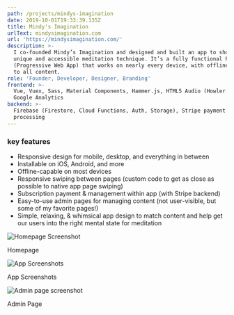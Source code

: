 ```yaml
---
path: /projects/mindys-imagination
date: 2019-10-01T19:33:39.135Z
title: Mindy's Imagination
urlText: mindysimagination.com
url: 'https://mindysimagination.com/'
description: >-
  I co-founded Mindy’s Imagination and designed and built an app to showcase our
  unique and accessible meditation technique. It’s a fully functional PWA
  (Progressive Web App) that works on nearly every device, with offline access
  to all content.
role: 'Founder, Developer, Designer, Branding'
frontend: >-
  Vue, Vuex, Sass, Material Components, Hammer.js, HTML5 Audio (Howler.js),
  Google Analytics
backend: >-
  Firebase (Firestore, Cloud Functions, Auth, Storage), Stripe payment
  processing
---
```


### key features

- Responsive design for mobile, desktop, and everything in between
- Installable on iOS, Android, and more
- Offline-capable on most devices
- Responsive swiping between pages (custom code to get as close as possible to native app page swiping)
- Subscription payment & management within app (with Stripe backend)
- Easy-to-use admin pages for managing content (not user-visible, but some of my favorite pages!)
- Simple, relaxing, & whimsical app design to match content and help get our users into the right mental state for meditation

![Homepage Screenshot](/assets/homepagesample-9-19.png)

Homepage

![App Screenshots](/assets/appexamplescreensindevices.png 'App Screenshots')

App Screenshots

![Admin page screenshot](/assets/screen-shot-2019-09-13-at-2.23.24-pm.png 'Admin Page')

Admin Page
